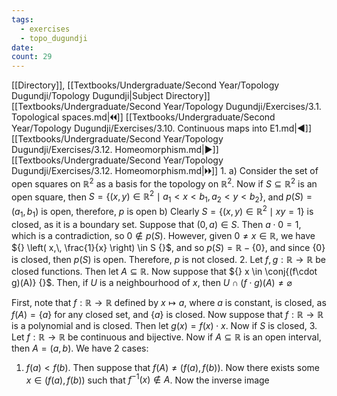 ```yaml
---
tags:
  - exercises
  - topo_dugundji
date: 
count: 29
---
```

[[Directory]], [[Textbooks/Undergraduate/Second Year/Topology Dugundji/Topology Dugundji|Subject Directory]]
[[Textbooks/Undergraduate/Second Year/Topology Dugundji/Exercises/3.1. Topological spaces.md|🞀🞀]] [[Textbooks/Undergraduate/Second Year/Topology Dugundji/Exercises/3.10. Continuous maps into E1.md|◀]] [[Textbooks/Undergraduate/Second Year/Topology Dugundji/Exercises/3.12. Homeomorphism.md|▶]] [[Textbooks/Undergraduate/Second Year/Topology Dugundji/Exercises/3.12. Homeomorphism.md|🞂🞂]]
1. 
a)
Consider the set of open squares on ${} \mathbb{R}^{2} {}$ as a basis for the topology on $\mathbb{R}^{2} {}$. Now if ${} S \subseteq \mathbb{R}^{2} {}$ is an open square, then ${} S=\{ (x,\, y) \in \mathbb{R}^{2} \mid a_{1}<x<b_{1},\, a_{2}<y<b_{2}\}  {}$, and ${} p(S)=(a_{1},\, b_{1}) {}$ is open, therefore, $p$ is open
b)
Clearly ${} S={} \{ (x,\, y) \in \mathbb{R}^{2} \mid xy=1\} {}$ is closed, as it is a boundary set. Suppose that ${} (0, a) \in S {}$. Then ${} a\cdot 0=1 {}$, which is a contradiction, so ${} 0 \notin p(S) {}$. However, given ${} 0\neq x \in \mathbb{R} {}$, we have ${} \left( x,\, \frac{1}{x} \right) \in S {}$, and so ${} p(S)=\mathbb{R}-\{ 0 \} {}$, and since ${} \{ 0 \} {}$ is closed, then $p(S)$ is open. Therefore, $p {}$ is not closed. 
2. 
Let ${} f,\, g:\mathbb{R}\to{}\mathbb{R} {}$ be closed functions. Then let ${} A \subseteq \mathbb{R} {}$. Now suppose that ${} x \in \conj{(f\cdot g)(A)} {}$. Then, if $U$ is a neighbourhood of $x$, then ${} U \cap  (f\cdot g)(A)\neq \varnothing  {}$

First, note that $f:\mathbb{R}\to{}\mathbb{R} {}$ defined by $x\mapsto a$, where $a$ is constant, is closed, as ${} f(A)=\{ a \} {}$ for any closed set, and ${} \{ a \} {}$ is closed. Now suppose that $f:\mathbb{R}\to{}\mathbb{R} {}$ is a polynomial and is closed. Then let ${} g(x)=f(x)\cdot x {}$. Now if $S$ is closed, 
3. 
Let $f:\mathbb{R}\to{}\mathbb{R} {}$ be continuous and bijective. Now if ${} A \subseteq \mathbb{R} {}$ is an open interval, then ${} A=(a,\, b) {}$. We have 2 cases:
1) ${} f(a)<f(b) {}$. Then suppose that ${} f(A)\neq (f(a),\, f(b)) {}$. Now there exists some ${} x \in (f(a),\, f(b)) {}$ such that ${} f^{-1}(x)\notin A {}$. Now the inverse image 

